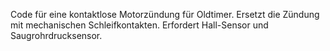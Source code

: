 Code für eine kontaktlose Motorzündung für Oldtimer. 
Ersetzt die Zündung mit mechanischen Schleifkontakten.
Erfordert Hall-Sensor und Saugrohrdrucksensor.
